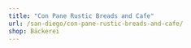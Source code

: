 ```yaml
---
title: "Con Pane Rustic Breads and Cafe"
url: /san-diego/con-pane-rustic-breads-and-cafe/
shop: Bäckerei
---
```

